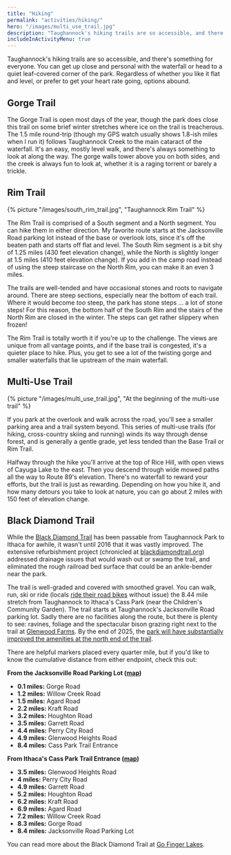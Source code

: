 ```yaml
---
title: "Hiking"
permalink: "activities/hiking/"
hero: "/images/multi_use_trail.jpg"
description: "Taughannock's hiking trails are so accessible, and there's something for everyone. You can get up close and personal with the waterfall or head to a quiet leaf-covered corner of the park."
includeInActivityMenu: true
---
```


Taughannock's hiking trails are so accessible, and there's something for everyone. You can get up close and personal with the waterfall or head to a quiet leaf-covered corner of the park. Regardless of whether you like it flat and level, or prefer to get your heart rate going, options abound.

## Gorge Trail

The Gorge Trail is open most days of the year, though the park does close this trail on some brief winter stretches where ice on the trail is treacherous. The 1.5 mile round-trip (though my GPS watch usually shows 1.8-ish miles when I run it) follows Taughannock Creek to the main cataract of the waterfall. It's an easy, mostly level walk, and there's always something to look at along the way. The gorge walls tower above you on both sides, and the creek is always fun to look at, whether it is a raging torrent or barely a trickle.

## Rim Trail

{% picture "/images/south_rim_trail.jpg", "Taughannock Rim Trail" %}

The Rim Trail is comprised of a South segment and a North segment. You can hike them in either direction. My favorite route starts at the Jacksonville Road parking lot instead of the base or overlook lots, since it's off the beaten path and starts off flat and level. The South Rim segment is a bit shy of 1.25 miles (430 feet elevation change), while the North is slightly longer at 1.5 miles (410 feet elevation change). If you add in the camp road instead of using the steep staircase on the North Rim, you can make it an even 3 miles.

The trails are well-tended and have occasional stones and roots to navigate around. There are steep sections, especially near the bottom of each trail. Where it would become *too* steep, the park has stone steps ... a lot of stone steps! For this reason, the bottom half of the South Rim and the stairs of the North Rim are closed in the winter. The steps can get rather slippery when frozen!

The Rim Trail is totally worth it if you're up to the challenge. The views are unique from all vantage points, and if the base trail is congested, it's a quieter place to hike. Plus, you get to see a lot of the twisting gorge and smaller waterfalls that lie upstream of the main waterfall.

## Multi-Use Trail

{% picture "/images/multi_use_trail.jpg", "At the beginning of the multi-use trail" %}

If you park at the overlook and walk across the road, you'll see a smaller parking area and a trail system beyond. This series of multi-use trails (for hiking, cross-country skiing and running) winds its way through dense forest, and is generally a gentle grade, yet less tended than the Base Trail or Rim Trail.

Halfway through the hike you'll arrive at the top of Rice Hill, with open views of Cayuga Lake to the east. Then you descend through wide mowed paths all the way to Route 89's elevation. There's no waterfall to reward your efforts, but the trail is just as rewarding. Depending on how you hike it, and how many detours you take to look at nature, you can go about 2 miles with 150 feet of elevation change.

## Black Diamond Trail

While the [Black Diamond Trail](https://www.google.com/maps/place/Black+Diamond+Trail/@42.5136654,-76.597672,13z/data=!4m5!3m4!1s0x89d0849719b70679:0xe8cf1495579fc7a!8m2!3d42.5136654!4d-76.5626531) has been passable from Taughannock Park to Ithaca for awhile, it wasn't until 2016 that it was vastly improved. The extensive refurbishment project (chronicled at [blackdiamondtrail.org](http://blackdiamondtrail.org)) addressed drainage issues that would wash out or swamp the trail, and eliminated the rough railroad bed surface that could be an ankle-bender near the park.

The trail is well-graded and covered with smoothed gravel. You can walk, run, ski or ride (locals [ride their road bikes](/2018/spring/biking-on-the-black-diamond-trail/) without issue) the 8.44 mile stretch from Taughannock to Ithaca's Cass Park (near the Children's Community Garden). The trail starts at Taughannock's Jacksonville Road parking lot. Sadly there are no facilities along the route, but there is plenty to see: ravines, foliage and the spectacular bison grazing right next to the trail at [Glenwood Farms](http://www.glenwoodfarms.com/). By the end of 2025, the [park will have substantially improved the amenities at the north end of the trail](/2024/spring/substantial-improvements-coming-to-black-diamond-trailhead-at-taughannock-falls-state-park/).

There are helpful markers placed every quarter mile, but if you'd like to know the cumulative distance from either endpoint, check this out:

**From the Jacksonville Road Parking Lot ([map](https://www.google.com/maps/place/42%C2%B031'54.3%22N+76%C2%B036'57.4%22W/@42.531738,-76.616496,266m/data=!3m2!1e3!4b1!4m6!3m5!1s0x0:0x0!7e2!8m2!3d42.5317383!4d-76.6159439))**

- **0.1 miles:** Gorge Road
- **1.2 miles:** Willow Creek Road
- **1.5 miles:** Agard Road
- **2.2 miles:** Kraft Road
- **3.2 miles:** Houghton Road
- **3.5 miles:** Garrett Road
- **4.4 miles:** Perry City Road
- **4.9 miles:** Glenwood Heights Road
- **8.4 miles:** Cass Park Trail Entrance

**From Ithaca's Cass Park Trail Entrance ([map](https://www.google.com/maps/place/42.447215,+-76.515015/@42.4473442,-76.5154809,77m/data=!3m1!1e3!4m5!3m4!7e2!8m2!3d42.4472151!4d-76.5150147))**

- **3.5 miles:** Glenwood Heights Road
- **4 miles:** Perry City Road
- **4.9 miles:** Garrett Road
- **5.2 miles:** Houghton Road
- **6.2 miles:** Kraft Road
- **6.9 miles:** Agard Road
- **7.2 miles:** Willow Creek Road
- **8.3 miles:** Gorge Road
- **8.4 miles:** Jacksonville Road Parking Lot

You can read more about the Black Diamond Trail at [Go Finger Lakes](http://gofingerlakes.org/locations/black-diamond-trail).
